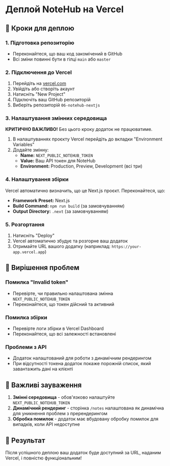 # Деплой NoteHub на Vercel

## 🚀 Кроки для деплою

### 1. Підготовка репозиторію

- Переконайтеся, що ваш код закомічений в GitHub
- Всі зміни повинні бути в гілці `main` або `master`

### 2. Підключення до Vercel

1. Перейдіть на [vercel.com](https://vercel.com)
2. Увійдіть або створіть акаунт
3. Натисніть "New Project"
4. Підключіть ваш GitHub репозиторій
5. Виберіть репозиторій `06-notehub-nextjs`

### 3. Налаштування змінних середовища

**КРИТИЧНО ВАЖЛИВО!** Без цього кроку додаток не працюватиме.

1. В налаштуваннях проєкту Vercel перейдіть до вкладки "Environment Variables"
2. Додайте змінну:
   - **Name:** `NEXT_PUBLIC_NOTEHUB_TOKEN`
   - **Value:** Ваш API токен для NoteHub
   - **Environment:** Production, Preview, Development (всі три)

### 4. Налаштування збірки

Vercel автоматично визначить, що це Next.js проєкт. Переконайтеся, що:

- **Framework Preset:** Next.js
- **Build Command:** `npm run build` (за замовчуванням)
- **Output Directory:** `.next` (за замовчуванням)

### 5. Розгортання

1. Натисніть "Deploy"
2. Vercel автоматично збудує та розгорне ваш додаток
3. Отримайте URL вашого додатку (наприклад: `https://your-app.vercel.app`)

## 🔧 Вирішення проблем

### Помилка "Invalid token"

- Перевірте, чи правильно налаштована змінна `NEXT_PUBLIC_NOTEHUB_TOKEN`
- Переконайтеся, що токен дійсний та активний

### Помилка збірки

- Перевірте логи збірки в Vercel Dashboard
- Переконайтеся, що всі залежності встановлені

### Проблеми з API

- Додаток налаштований для роботи з динамічним рендерингом
- При відсутності токена додаток покаже порожній список, який завантажить дані на клієнті

## 📝 Важливі зауваження

1. **Змінні середовища** - обов'язково налаштуйте `NEXT_PUBLIC_NOTEHUB_TOKEN`
2. **Динамічний рендеринг** - сторінка `/notes` налаштована як динамічна для уникнення проблем з пререндерингом
3. **Обробка помилок** - додаток має вбудовану обробку помилок для випадків, коли API недоступне

## 🎯 Результат

Після успішного деплою ваш додаток буде доступний за URL, наданим Vercel, і повністю функціональним!
